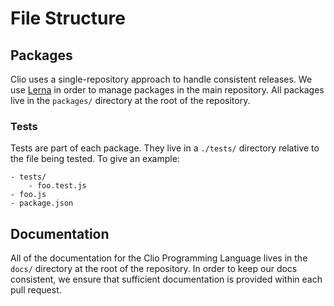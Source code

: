 # File Structure

## Packages

Clio uses a single-repository approach to handle consistent releases. We use [Lerna](https://lerna.js.org/) in order to manage packages in the main repository. All packages live in the `packages/` directory at the root of the repository.

### Tests

Tests are part of each package. They live in a `./tests/` directory relative to the file being tested. To give an example:

```text
- tests/
    - foo.test.js
- foo.js
- package.json
```

## Documentation

All of the documentation for the Clio Programming Language lives in the `docs/` directory at the root of the repository. In order to keep our docs consistent, we ensure that sufficient documentation is provided within each pull request.

